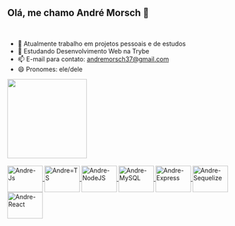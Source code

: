 <h2>
  Olá, me chamo André Morsch 👋
</h1>
<br>

- 🔭 Atualmente trabalho em projetos pessoais e de estudos
- 🌱 Estudando Desenvolvimento Web na Trybe
- 📫 E-mail para contato: andremorsch37@gmail.com
- 😄 Pronomes: ele/dele

<div align="left">
  <a href="https://github.com/andremorsch">
  <img height="180em" src="https://github-readme-stats.vercel.app/api?username=andremorsch&show_icons=true&theme=dark&include_all_commits=true&count_private=true"/>
  <!-- <img height="180em" src="https://github-readme-stats.vercel.app/api/top-langs/?username=andremorsch&layout=compact&langs_count=7&theme=dark"/>   -->  <!-- Adicionar futuramente a parte comentada -->
</div>

<div style="display: inline_block"><br>
  <img align="center" alt="Andre-Js" height="60" width="80" src="https://cdn.jsdelivr.net/gh/devicons/devicon/icons/javascript/javascript-original.svg">
  <img align="center" alt="Andre=TS" height="60" width="80" src="https://cdn.jsdelivr.net/gh/devicons/devicon/icons/typescript/typescript-original.svg" />
  <img align="center" alt="Andre-NodeJS" height="60" width="80" src="https://cdn.jsdelivr.net/gh/devicons/devicon/icons/nodejs/nodejs-plain-wordmark.svg">
  <img align="center" alt="Andre-MySQL" height="60" width="80" src="https://cdn.jsdelivr.net/gh/devicons/devicon/icons/mysql/mysql-original.svg">
  <img align="center" alt="Andre-Express" height="60" width="80" src="https://cdn.jsdelivr.net/gh/devicons/devicon/icons/express/express-original.svg">
  <img align="center" alt="Andre-Sequelize" height="60" width="80" src="https://cdn.jsdelivr.net/gh/devicons/devicon/icons/sequelize/sequelize-original.svg">
  <img align="center" alt="Andre-React" height="60" width="80" src="https://cdn.jsdelivr.net/gh/devicons/devicon/icons/react/react-original-wordmark.svg">
</div>